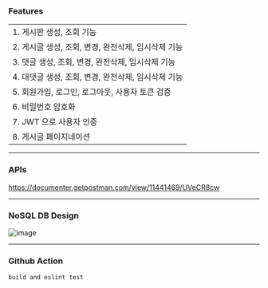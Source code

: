 ### Features
| |
| :----- |
|  1. 게시판 생성, 조회  기능 |
|  2. 게시글 생성, 조회, 변경, 완전삭제, 임시삭제 기능 |
|  3. 댓글   생성, 조회, 변경, 완전삭제, 임시삭제 기능 |
|  4. 대댓글 생성, 조회, 변경, 완전삭제, 임시삭제 기능 |
|  5. 회원가입, 로그인, 로그아웃, 사용자 토큰 검증 |
|  6. 비밀번호 암호화 |    
|  7. JWT 으로 사용자 인증 |    
|  8. 게시글 페이지네이션 |

___
### APIs
https://documenter.getpostman.com/view/11441469/UVeCR8cw

___
### NoSQL DB Design
![image](https://user-images.githubusercontent.com/43669992/152146936-3f7eaf07-ec9f-4b90-a290-bfd2eb39d85d.png)

___
### Github Action
    build and eslint test
